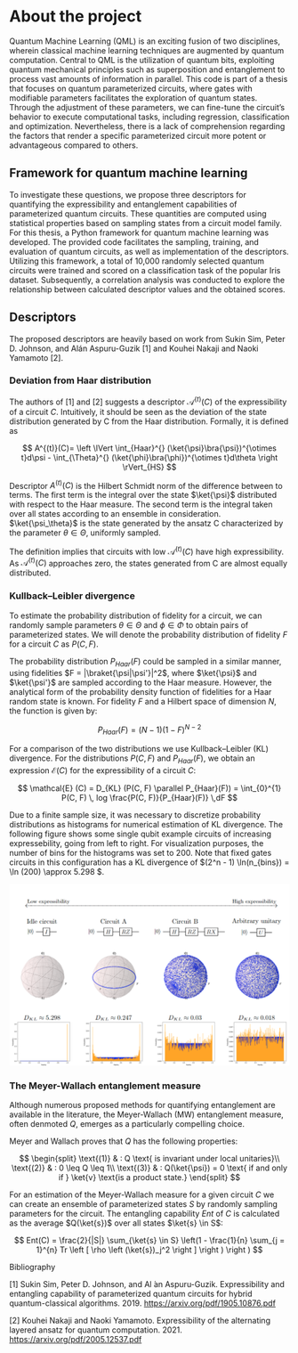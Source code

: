 # About the project

Quantum Machine Learning (QML) is an exciting fusion of two disciplines, wherein classical machine learning techniques are augmented by quantum computation. Central to QML is the utilization of quantum bits, exploiting quantum mechanical principles such as superposition and entanglement to process vast amounts of information in parallel. This code is part of a thesis that focuses on quantum parameterized circuits, where gates with modifiable parameters facilitates the exploration of quantum states. Through the adjustment of these parameters, we can fine-tune the circuit’s behavior to execute computational tasks, including regression, classification and optimization. Nevertheless, there is a lack of comprehension regarding the factors that render a specific parameterized circuit more potent or advantageous compared to others.

## Framework for quantum machine learning

To investigate these questions, we propose three descriptors for quantifying the expressibility and entanglement capabilities of parameterized quantum circuits. These quantities are computed using statistical properties based on sampling states from a circuit model family. For this thesis, a Python framework for quantum machine learning was developed. The provided code facilitates the sampling, training, and evaluation of quantum circuits, as well as implementation of the descriptors. Utilizing this framework, a total of 10,000 randomly selected quantum circuits were trained and scored on a classification task of the popular Iris dataset. Subsequently, a correlation analysis was conducted to explore the relationship between calculated descriptor values and the obtained scores.

## Descriptors

The proposed descriptors are heavily based on work from Sukin Sim, Peter D. Johnson, and Alán Aspuru-Guzik [1] and Kouhei Nakaji and Naoki Yamamoto [2].

### Deviation from Haar distribution

The authors of [1] and [2] suggests a descriptor $\mathcal{A}^{(t)}(C)$ of the expressibility of a circuit $C$. Intuitively, it should be seen as the deviation of the state distribution generated by C from the Haar distribution. Formally, it is defined as

$$
A^{(t)}(C)= \left \lVert \int_{Haar}^{} (\ket{\psi}\bra{\psi})^{\otimes t}d\psi - \int_{\Theta}^{} (\ket{\phi}\bra{\phi})^{\otimes t}d\theta \right \rVert_{HS}
$$

Descriptor $A^{(t)}(C)$ is the Hilbert Schmidt norm of the difference between to terms. The first term is the integral over the state $\ket{\psi}$ distributed with respect to the Haar measure. The second term is the integral taken over all states according to an ensemble in consideration. $\ket{\psi_\theta}$ is the state generated by the ansatz C characterized by the parameter $\theta \in \Theta$, uniformly sampled.

The definition implies that circuits with low $\mathcal{A}^{(t)}(C)$ have high expressibility. As $\mathcal{A}^{(t)}(C)$ approaches zero, the states generated from C are almost equally distributed.

### Kullback–Leibler divergence

To estimate the probability distribution of fidelity for a circuit, we can randomly sample parameters $\theta \in \Theta$ and $\phi \in \Phi$ to obtain pairs of parameterized states. We will denote the probability distribution of fidelity $F$ for a circuit $C$ as $P(C, F)$. 

The probability distribution $P_{Haar}(F)$ could be sampled in a similar manner, using fidelities $F = |\braket{\psi|\psi'}|^2$, where $\ket{\psi}$ and $\ket{\psi'}$ are sampled according to the Haar measure. However, the analytical form of the probability density function of fidelities for a Haar random state is known. For fidelity $F$ and a Hilbert space of dimension $N$, the function is given by:

$$
    P_{Haar}(F) = (N - 1)(1 - F)^{N-2}
$$

For a comparison of the two distributions we use Kullback–Leibler (KL) divergence. For the distributions $P(C, F)$ and $P_{Haar}(F)$, we obtain an expression $\mathcal{E} (C)$ for the expressibility of a circuit $C$:

$$
\mathcal{E} (C) = D_{KL} (P(C, F) \parallel P_{Haar}(F)) = \int_{0}^{1} P(C, F) \, log \frac{P(C, F)}{P_{Haar}(F)} \,dF
$$

Due to a finite sample size, it was necessary to discretize probability distributions as histograms for numerical estimation of KL divergence. The following figure shows some single qubit example circuits of increasing expressebility, going from left to right. For visualization purposes, the number of bins for the histograms was set to 200. Note that fixed gates circuits in this configuration has a KL divergence of $(2^n - 1) \ln(n_{bins}) = \ln (200) \approx 5.298 $.

![KL divergence.](KLDiv.png)

### The Meyer-Wallach entanglement measure
Although numerous proposed methods for quantifying entanglement are available in the literature, the Meyer-Wallach (MW) entanglement measure, often denmoted $Q$, emerges as a particularly compelling choice.

Meyer and Wallach proves that $Q$ has the following properties:

$$
\begin{split}
\text{(1)} & : Q \text{ is invariant under local unitaries}\\
\text{(2)} & : 0 \leq Q \leq 1\\
\text{(3)} & : Q(\ket{\psi}) = 0 \text{ if and only if } \ket{v} \text{is a product state.}
\end{split}
$$

For an estimation of the Meyer-Wallach measure for a given circuit $C$ we can create an ensemble of parameterized states $S$ by randomly sampling parameters for the circuit. The entangling capability $Ent$ of $C$ is calculated as the average $Q(\ket{s})$ over all states $\ket{s} \in S$:

$$
Ent(C) = \frac{2}{|S|} \sum_{\ket{s} \in S} \left(1 - \frac{1}{n} \sum_{j = 1}^{n} Tr \left [ \rho \left (\ket{s})_j^2 \right ] \right ) \right )
$$

Bibliography

[1]
Sukin Sim, Peter D. Johnson, and Al ́an Aspuru-Guzik. Expressibility and entangling capability of parameterized quantum circuits for hybrid quantum-classical algorithms. 2019.
https://arxiv.org/pdf/1905.10876.pdf

[2]
Kouhei Nakaji and Naoki Yamamoto. Expressibility of the alternating layered ansatz for quantum computation. 2021.
https://arxiv.org/pdf/2005.12537.pdf